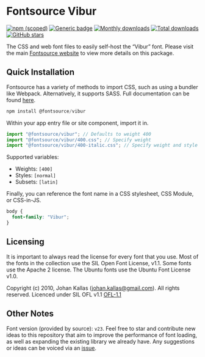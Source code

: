 # Fontsource Vibur

[![npm (scoped)](https://img.shields.io/npm/v/@fontsource/vibur?color=brightgreen)](https://www.npmjs.com/package/@fontsource/vibur) [![Generic badge](https://img.shields.io/badge/fontsource-passing-brightgreen)](https://github.com/fontsource/fontsource) [![Monthly downloads](https://badgen.net/npm/dm/@fontsource/vibur)](https://github.com/fontsource/fontsource) [![Total downloads](https://badgen.net/npm/dt/@fontsource/vibur)](https://github.com/fontsource/fontsource) [![GitHub stars](https://img.shields.io/github/stars/fontsource/fontsource.svg?style=social&label=Star)](https://github.com/fontsource/fontsource/stargazers)

The CSS and web font files to easily self-host the “Vibur” font. Please visit the main [Fontsource website](https://fontsource.org/fonts/vibur) to view more details on this package.

## Quick Installation

Fontsource has a variety of methods to import CSS, such as using a bundler like Webpack. Alternatively, it supports SASS. Full documentation can be found [here](https://fontsource.org/docs/getting-started/introduction).

```javascript
npm install @fontsource/vibur
```

Within your app entry file or site component, import it in.

```javascript
import "@fontsource/vibur"; // Defaults to weight 400
import "@fontsource/vibur/400.css"; // Specify weight
import "@fontsource/vibur/400-italic.css"; // Specify weight and style

```

Supported variables:
- Weights: `[400]`
- Styles: `[normal]`
- Subsets: `[latin]`

Finally, you can reference the font name in a CSS stylesheet, CSS Module, or CSS-in-JS.

```css
body {
  font-family: "Vibur";
}
```

## Licensing
It is important to always read the license for every font that you use.
Most of the fonts in the collection use the SIL Open Font License, v1.1. Some fonts use the Apache 2 license. The Ubuntu fonts use the Ubuntu Font License v1.0.

Copyright (c) 2010, Johan Kallas (johan.kallas@gmail.com). All rights reserved. Licenced under SIL OFL v1.1
[OFL-1.1](http://scripts.sil.org/OFL)

## Other Notes
Font version (provided by source): `v23`.
Feel free to star and contribute new ideas to this repository that aim to improve the performance of font loading, as well as expanding the existing library we already have. Any suggestions or ideas can be voiced via an [issue](https://github.com/fontsource/fontsource/issues).